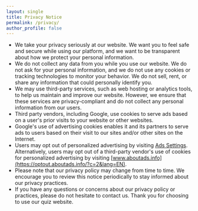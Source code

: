 ```yaml
---
layout: single
title: Privacy Notice
permalink: /privacy/
author_profile: false
---
```


- We take your privacy seriously at our website. We want you to feel safe and secure while using our platform, and we want to be transparent about how we protect your personal information.
- We do not collect any data from you while you use our website. We do not ask for your personal information, and we do not use any cookies or tracking technologies to monitor your behavior. We do not sell, rent, or share any information that could personally identify you.
- We may use third-party services, such as web hosting or analytics tools, to help us maintain and improve our website. However, we ensure that these services are privacy-compliant and do not collect any personal information from our users.
- Third party vendors, including Google, use cookies to serve ads based on a user's prior visits to your website or other websites.
- Google's use of advertising cookies enables it and its partners to serve ads to users based on their visit to our sites and/or other sites on the Internet.
- Users may opt out of personalized advertising by visiting [Ads Settings](https://www.google.com/settings/ads). Alternatively, users may opt out of a third-party vendor's use of cookies for personalized advertising by visiting [www.aboutads.info](https://optout.aboutads.info/?c=2&lang=EN).
- Please note that our privacy policy may change from time to time. We encourage you to review this notice periodically to stay informed about our privacy practices.
- If you have any questions or concerns about our privacy policy or practices, please do not hesitate to contact us. Thank you for choosing to use our quiz website.